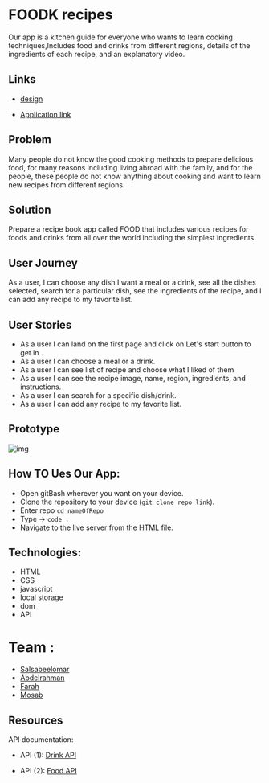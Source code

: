 # FOODK recipesOur app is a kitchen guide for everyone who wants to learn cooking techniques,Includes food and drinks from different regions, details of the ingredients  of each recipe, and an explanatory video.## Links* [design](https://www.figma.com/file/HJAIW3kzRAtlO9GYOkyeXM/FOODK-menu?node-id=0%3A1&viewport=-1221%2C463%2C0.8338508009910583)* [Application link](https://)## ProblemMany people do not know the good cooking methods to prepare delicious food, for many reasons including living abroad with the family, and for the people, these people do not know anything about cooking and want to learn new recipes from different regions.  ## Solution  Prepare a recipe book app called FOOD that includes various recipes for foods and drinks from all over the world including the simplest ingredients.## User Journey As a user, I can choose any dish I want a meal or a drink, see all the dishes selected,  search for a particular dish,  see the ingredients of the recipe,  and I can add any recipe to my favorite list.## User Stories* As a user I can land on the first page and click on Let's start button to get in .* As a user I can choose a meal or a drink.* As a user I can see list of recipe and choose what I liked of them* As a user I can see the recipe image, name, region, ingredients, and instructions.* As a user I can search for a specific dish/drink.* As a user I can add any recipe to my favorite list.## Prototype![img](https://user-images.githubusercontent.com/82779832/128309573-2c4c9f11-bf6b-4203-b52b-3668e42763c7.png)## How TO Ues Our App:* Open gitBash wherever you want on your device.* Clone the repository to your device (`git clone repo link`).* Enter repo `cd nameOfRepo`* Type -> `code .`* Navigate to the live server from the HTML file.## Technologies:* HTML* CSS* javascript* local storage* dom* API# Team :* [Salsabeelomar](https://github.com/salsabeelomar)* [Abdelrahman](https://github.com/Abdelrahman059)* [Farah](https://github.com/farahalashi)* [Mosab](https://github.com/Mosab-Ahmed)## ResourcesAPI documentation:* API (1): [Drink API](https://www.themealdb.com/api/json/v1/)* API (2): [Food API](https://www.themealdb.com/api/json/v1/1/)